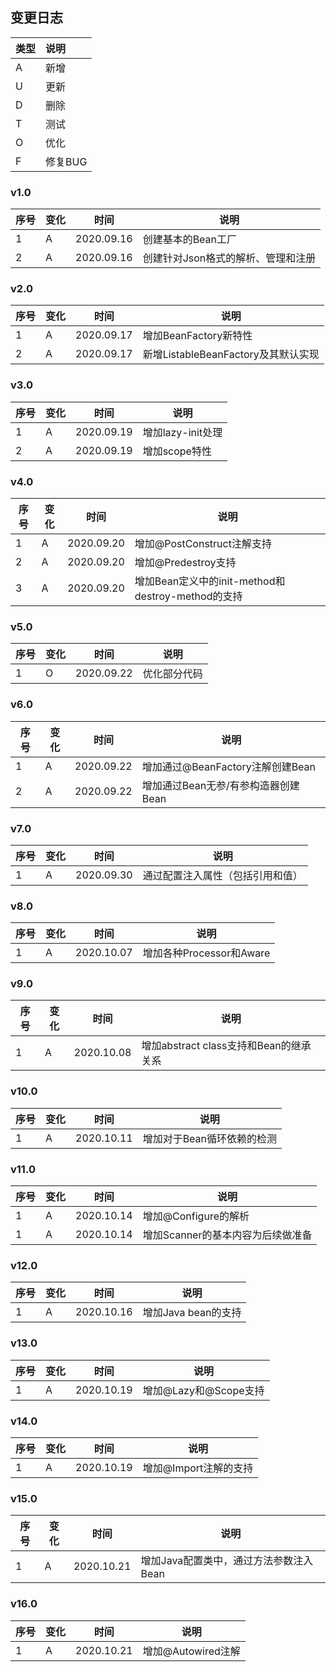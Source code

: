 ## 变更日志
| 类型 | 说明 |
|:----|:----|
| A | 新增 |
| U | 更新 |
| D | 删除 |
| T | 测试 |
| O | 优化 |
| F | 修复BUG |

### v1.0

| 序号 | 变化 |时间  |说明  |
| --- | --- | --- | --- |
| 1 | A |2020.09.16  | 创建基本的Bean工厂 |
| 2 | A |2020.09.16  | 创建针对Json格式的解析、管理和注册 |
### v2.0

| 序号 | 变化 |时间  |说明  |
| --- | --- | --- | --- |
| 1 | A |2020.09.17  | 增加BeanFactory新特性 |
| 2 | A |2020.09.17  | 新增ListableBeanFactory及其默认实现 |
### v3.0

| 序号 | 变化 |时间  |说明  |
| --- | --- | --- | --- |
| 1 | A |2020.09.19  | 增加lazy-init处理 |
| 2 | A |2020.09.19  | 增加scope特性 |

### v4.0

| 序号 | 变化 |时间  |说明  |
| --- | --- | --- | --- |
| 1 | A |2020.09.20  | 增加@PostConstruct注解支持 |
| 2 | A |2020.09.20  | 增加@Predestroy支持 |
| 3 | A |2020.09.20  | 增加Bean定义中的init-method和destroy-method的支持 |

### v5.0
| 序号 | 变化 |时间  |说明  |
| --- | --- | --- | --- |
| 1 | O |2020.09.22  | 优化部分代码 |

### v6.0
| 序号 | 变化 |时间  |说明  |
| --- | --- | --- | --- |
| 1 | A |2020.09.22  | 增加通过@BeanFactory注解创建Bean |
| 2 | A |2020.09.22  | 增加通过Bean无参/有参构造器创建Bean |

### v7.0
| 序号 | 变化 |时间  |说明  |
| --- | --- | --- | --- |
| 1 | A |2020.09.30  | 通过配置注入属性（包括引用和值） |

### v8.0
| 序号 | 变化 |时间  |说明  |
| --- | --- | --- | --- |
| 1 | A |2020.10.07  | 增加各种Processor和Aware |

### v9.0
| 序号 | 变化 |时间  |说明  |
| --- | --- | --- | --- |
| 1 | A |2020.10.08  | 增加abstract class支持和Bean的继承关系 |

### v10.0
| 序号 | 变化 |时间  |说明  |
| --- | --- | --- | --- |
| 1 | A |2020.10.11  | 增加对于Bean循环依赖的检测 |

### v11.0
| 序号 | 变化 |时间  |说明  |
| --- | --- | --- | --- |
| 1 | A |2020.10.14  | 增加@Configure的解析 |
| 1 | A |2020.10.14  | 增加Scanner的基本内容为后续做准备 |

### v12.0
| 序号 | 变化 |时间  |说明  |
| --- | --- | --- | --- |
| 1 | A |2020.10.16  | 增加Java bean的支持 |

### v13.0
| 序号 | 变化 |时间  |说明  |
| --- | --- | --- | --- |
| 1 | A |2020.10.19  | 增加@Lazy和@Scope支持 |


### v14.0
| 序号 | 变化 |时间  |说明  |
| --- | --- | --- | --- |
| 1 | A |2020.10.19  | 增加@Import注解的支持 |

### v15.0
| 序号 | 变化 |时间  |说明  |
| --- | --- | --- | --- |
| 1 | A |2020.10.21  | 增加Java配置类中，通过方法参数注入Bean |

### v16.0
| 序号 | 变化 |时间  |说明  |
| --- | --- | --- | --- |
| 1 | A |2020.10.21  | 增加@Autowired注解 |